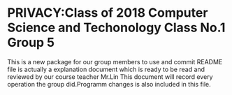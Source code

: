 # PRIVACY:Class of 2018 Computer Science and Techonology Class No.1 Group 5
This is a new package for our group members to use and commit
README file is actually a explanation document which is ready to be read and reviewed by our course teacher Mr.Lin
This document will record every operation the group did.Programm changes is also included in this file.
